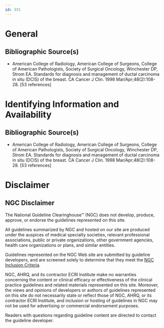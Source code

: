 ```yaml
---
id: 331
---
```


# General

## Bibliographic Source(s)

- American College of Radiology, American College of Surgeons, College of American Pathologists, Society of Surgical Oncology, Winchester DP, Strom EA. Standards for diagnosis and management of ductal carcinoma in situ (DCIS) of the breast. CA Cancer J Clin. 1998 Mar/Apr;48(2):108-28. [53 references]

# Identifying Information and Availability

## Bibliographic Source(s)

- American College of Radiology, American College of Surgeons, College of American Pathologists, Society of Surgical Oncology, Winchester DP, Strom EA. Standards for diagnosis and management of ductal carcinoma in situ (DCIS) of the breast. CA Cancer J Clin. 1998 Mar/Apr;48(2):108-28. [53 references]

# Disclaimer

## NGC Disclaimer

The National Guideline Clearinghouse™ (NGC) does not develop, produce, approve, or endorse the guidelines represented on this site.

All guidelines summarized by NGC and hosted on our site are produced under the auspices of medical specialty societies, relevant professional associations, public or private organizations, other government agencies, health care organizations or plans, and similar entities.

Guidelines represented on the NGC Web site are submitted by guideline developers, and are screened solely to determine that they meet the [NGC Inclusion Criteria](/help-and-about/summaries/inclusion-criteria).

NGC, AHRQ, and its contractor ECRI Institute make no warranties concerning the content or clinical efficacy or effectiveness of the clinical practice guidelines and related materials represented on this site. Moreover, the views and opinions of developers or authors of guidelines represented on this site do not necessarily state or reflect those of NGC, AHRQ, or its contractor ECRI Institute, and inclusion or hosting of guidelines in NGC may not be used for advertising or commercial endorsement purposes.

Readers with questions regarding guideline content are directed to contact the guideline developer.

